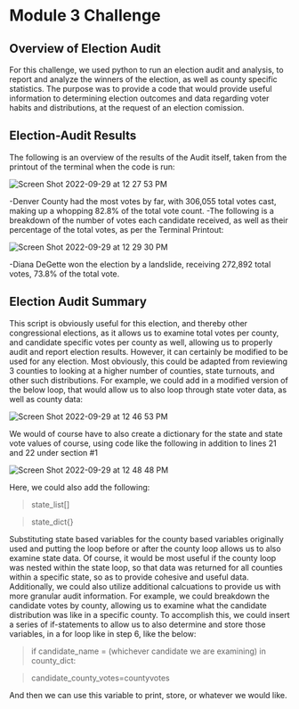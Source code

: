 # Module 3 Challenge
## Overview of Election Audit
For this challenge, we used python to run an election audit and analysis, to report and analyze the winners of the election, as well as county specific statistics. The purpose was to provide a code that would provide useful information to determining election outcomes and data regarding voter habits and distributions, at the request of an election comission. 
## Election-Audit Results
The following is an overview of the results of the Audit itself, taken from the printout of the terminal when the code is run:

![Screen Shot 2022-09-29 at 12 27 53 PM](https://user-images.githubusercontent.com/112847821/193124575-31579e9e-ff2f-4f81-9f68-f3dd415e1bee.png)

-Denver County had the most votes by far, with 306,055 total votes cast, making up a whopping 82.8% of the total vote count.
-The following is a breakdown of the number of votes each candidate received, as well as their percentage of the total votes, as per the Terminal Printout:

![Screen Shot 2022-09-29 at 12 29 30 PM](https://user-images.githubusercontent.com/112847821/193125537-b83dd0f6-a243-485c-91e5-8af932351ddf.png)

-Diana DeGette won the election by a landslide, receiving 272,892 total votes, 73.8% of the total vote. 
## Election Audit Summary
This script is obviously useful for this election, and thereby other congressional elections, as it allows us to examine total votes per county, and candidate specific votes per county as well, allowing us to properly audit and report election results. However, it can certainly be modified to be used for any election. 
Most obviously, this could be adapted from reviewing 3 counties to looking at a higher number of counties, state turnouts, and other such distributions. For example, we could add in a modified version of the below loop, that would allow us to also loop through state voter data, as well as county data:

![Screen Shot 2022-09-29 at 12 46 53 PM](https://user-images.githubusercontent.com/112847821/193127784-e2e8e87d-788c-4d93-8ba5-7a4083a8a16a.png)

We would of course have to also create a dictionary for the state and state vote values of course, using code like the following in addition to lines 21 and 22 under section #1

![Screen Shot 2022-09-29 at 12 48 48 PM](https://user-images.githubusercontent.com/112847821/193128062-b019e3ae-91d5-4978-bb4a-ddfcae545eba.png)

Here, we could also add the following:
>state_list[]

>state_dict{}

Substituting state based variables for the county based variables originally used and putting the loop before or after the county loop allows us to also examine state data. Of course, it would be most useful if the county loop was nested within the state loop, so that data was returned for all counties within a specific state, so as to provide cohesive and useful data. 
Additionally, we could also utilize additional calcuations to provide us with more granular audit information. For example, we could breakdown the candidate votes by county, allowing us to examine what the candidate distribution was like in a specific county. 
To accomplish this, we could insert a series of if-statements to allow us to also determine and store those variables, in a for loop like in step 6, like the below:

>if candidate_name = (whichever candidate we are examining) in county_dict:

>   candidate_county_votes=countyvotes

And then we can use this variable to print, store, or whatever we would like. 
